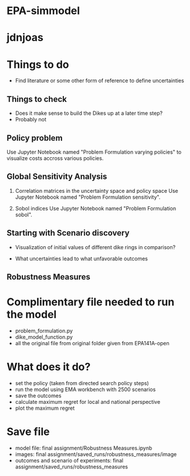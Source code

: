 # EPA-simmodel

# jdnjoas

# Things to do

- Find literature or some other form of reference to define uncertainties

## Things to check

- Does it make sense to build the Dikes up at a later time step?
- Probably not

## Policy problem

Use Jupyter Notebook named "Problem Formulation varying policies" to visualize costs accross various policies.

## Global Sensitivity Analysis

1. Correlation matrices in the uncertainty space and policy space
  Use Jupyter Notebook named "Problem Formulation sensitivity".

3. Sobol indices
   Use Jupyter Notebook named "Problem Formulation sobol".

## Starting with Scenario discovery

- Visualization of initial values of different dike rings in comparison?

- What uncertainties lead to what unfavorable outcomes




## Robustness Measures

# Complimentary file needed to run the model
- problem_formulation.py
- dike_model_function.py
- all the original file from original folder given from EPA141A-open

# What does it do?
- set the policy (taken from directed search policy steps)
- run the model using EMA workbench with 2500 scenarios
- save the outcomes
- calculate maximum regret for local and national perspective
- plot the maximum regret

# Save file 
- model file: final assignment/Robustness Measures.ipynb
- images: final assignment/saved_runs/robustness_measures/image
- outcomes and scenario of experiments: final assignment/saved_runs/robustness_measures

